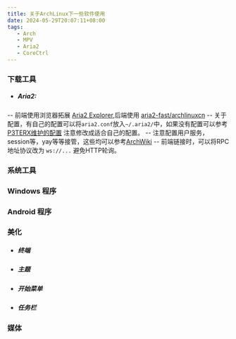 ```yaml
---
title: 关于ArchLinux下一些软件使用
date: 2024-05-29T20:07:11+08:00
tags:
   - Arch
   - MPV
   - Aria2
   - CoreCtrl
---
```

### 下载工具
- ##### Aria2:
-- 前端使用浏览器拓展 [Aria2 Explorer](https://aria2e.com/),后端使用 [aria2-fast/archlinuxcn](https://aur.archlinux.org/packages/aria2-fast)
-- 关于配置，有自己的配置可以将`aria2.conf`放入`~/.aria2/`中，如果没有配置可以参考[P3TERX维护的配置](https://github.com/P3TERX/aria2.conf) 注意修改成适合自己的配置。
-- 注意配置用户服务，session等，yay等等接管，这些均可以参考[ArchWiki](https://wiki.archlinuxcn.org/wiki/Aria2#%E6%8F%90%E7%A4%BA%E4%B8%8E%E6%8A%80%E5%B7%A7)
-- 前端链接时，可以将RPC地址协议改为 `ws://...` 避免HTTP轮询。

### 系统工具

### Windows 程序

### Android 程序


### 美化
- ##### 终端
  
- ##### 主题
  
- ##### 开始菜单
  
- ##### 任务栏

### 媒体
